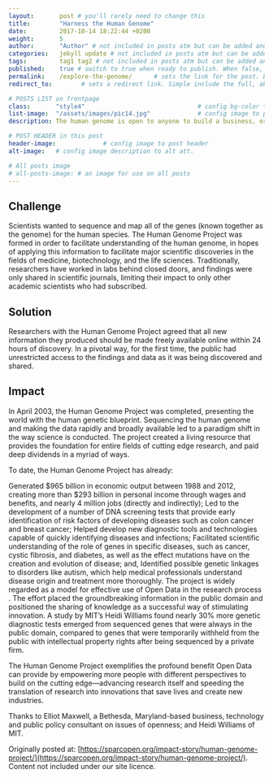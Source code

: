 ```yaml
---
layout:       post # you'll rarely need to change this
title:        "Harness the Human Genome"
date:         2017-10-14 18:22:44 +0200
weight:       5
author:       "Author" # not included in posts atm but can be added and used later
categories:   jekyll update # not included in posts atm but can be added and used later
tags:         tag1 tag2 # not included in posts atm but can be added and used later
published:    true # switch to true when ready to publish. When false, you can check your links and share drafts using the github file for this page e.g https://github.com/sparcopen/open-to/blob/master/_posts/2017-04-10-welcome-to-jekyll.markdown
permalink:    /explore-the-genome/      # sets the link for the post. E.g permalink: /battle-disease/
redirect_to:        # sets a redirect link. Simple include the full, absolute link you want below

# POSTS LIST on frontpage
class:       "style4"                               # config bg-color to post list card (1 to 5)
list-image:  "/assets/images/pic14.jpg"             # config image to post list card (1 to 15 are generic colors and will fit with anything used if no images can be found)
description: The human genome is open to anyone to build a business, or find a new insight. The impact has been huge.

# POST HEADER in this post
header-image:             # config image to post header
alt-image:   # config image description to alt att.

# All posts image
# all-posts-image: # an image for use on all posts
---
```

## Challenge

Scientists wanted to sequence and map all of the genes (known together as the genome) for the human species. The Human Genome Project was formed in order to facilitate understanding of the human genome, in hopes of applying this information to facilitate major scientific discoveries in the fields of medicine, biotechnology, and the life sciences. Traditionally, researchers have worked in labs behind closed doors, and findings were only shared in scientific journals, limiting their impact to only other academic scientists who had subscribed.

## Solution

Researchers with the Human Genome Project agreed that all new information they produced should be made freely available online within 24 hours of discovery. In a pivotal way, for the first time, the public had unrestricted access to the findings and data as it was being discovered and shared.

## Impact

In April 2003, the Human Genome Project was completed, presenting the world with the human genetic blueprint. Sequencing the human genome and making the data rapidly and broadly available led to a paradigm shift in the way science is conducted. The project created a living resource that provides the foundation for entire fields of cutting edge research, and paid deep dividends in a myriad of ways.

To date, the Human Genome Project has already:

Generated $965 billion in economic output between 1988 and 2012, creating more than $293 billion in personal income through wages and benefits, and nearly 4 million jobs (directly and indirectly);
Led to the development of a number of DNA screening tests that provide early identification of risk factors of developing diseases such as colon cancer and breast cancer;
Helped develop new diagnostic tools and technologies capable of quickly identifying diseases and infections;
Facilitated scientific understanding of the role of genes in specific diseases, such as cancer, cystic fibrosis, and diabetes, as well as the effect mutations have on the creation and evolution of disease; and,
Identified possible genetic linkages to disorders like autism, which help medical professionals understand disease origin and treatment more thoroughly.
The project is widely regarded as a model for effective use of Open Data in the research process . The effort placed the groundbreaking information in the public domain and positioned the sharing of knowledge as a successful way of stimulating innovation. A study by MIT’s Heidi Williams found nearly 30% more genetic diagnostic tests emerged from sequenced genes that were always in the public domain, compared to genes that were temporarily withheld from the public with intellectual property rights after being sequenced by a private firm.

The Human Genome Project exemplifies the profound benefit Open Data can provide by empowering more people with different perspectives to build on the cutting edge—advancing research itself and speeding the translation of research into innovations that save lives and create new industries.

Thanks to Elliot Maxwell, a Bethesda, Maryland-based business, technology and public policy consultant on issues of openness; and Heidi Williams of MIT.

Originally posted at:
[https://sparcopen.org/impact-story/human-genome-project/](https://sparcopen.org/impact-story/human-genome-project/). Content not included under our site licence.
